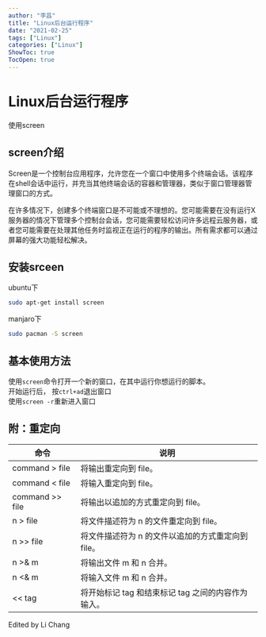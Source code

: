 ```yaml
---
author: "李昌"
title: "Linux后台运行程序"
date: "2021-02-25"
tags: ["Linux"]
categories: ["Linux"]
ShowToc: true
TocOpen: true
---
```


# Linux后台运行程序

使用screen

## screen介绍 

Screen是一个控制台应用程序，允许您在一个窗口中使用多个终端会话。该程序在shell会话中运行，并充当其他终端会话的容器和管理器，类似于窗口管理器管理窗口的方式。

在许多情况下，创建多个终端窗口是不可能或不理想的。您可能需要在没有运行X服务器的情况下管理多个控制台会话，您可能需要轻松访问许多远程云服务器，或者您可能需要在处理其他任务时监视正在运行的程序的输出。所有需求都可以通过屏幕的强大功能轻松解决。

## 安装srceen 

ubuntu下   
```bash
sudo apt-get install screen
```  
manjaro下   
```bash
sudo pacman -S screen
```

## 基本使用方法 

使用```screen```命令打开一个新的窗口，在其中运行你想运行的脚本。   
开始运行后， 按```ctrl+ad```退出窗口   
使用```screen -r```重新进入窗口   

## 附：重定向 

|命令	|说明|  
|---|---|
|command > file|	将输出重定向到 file。|  
|command < file	|将输入重定向到 file。|  
|command >> file	|将输出以追加的方式重定向到 file。|  
|n > file	|将文件描述符为 n 的文件重定向到 file。|  
|n >> file	|将文件描述符为 n 的文件以追加的方式重定向到 file。|  
|n >& m	|将输出文件 m 和 n 合并。|  
|n <& m	|将输入文件 m 和 n 合并。|  
|<< tag	|将开始标记 tag 和结束标记 tag 之间的内容作为输入。|  

Edited by Li Chang
